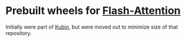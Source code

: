 
# Prebuilt wheels for [Flash-Attention](https://github.com/HazyResearch/flash-attention/)

Initially were part of [Kubin](https://github.com/seruva19/kubin), but were moved out to minimize size of that repository.